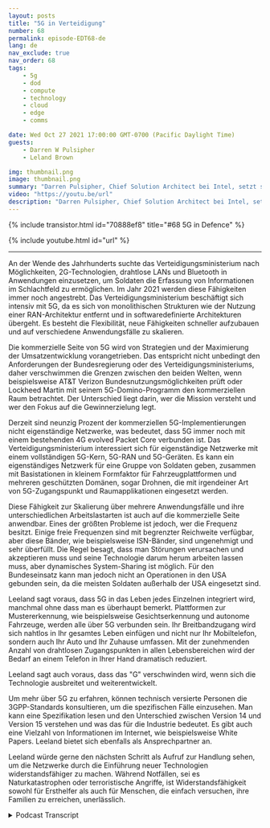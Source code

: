 ```yaml
---
layout: posts
title: "5G in Verteidigung"
number: 68
permalink: episode-EDT68-de
lang: de
nav_exclude: true
nav_order: 68
tags:
    - 5g
    - dod
    - compute
    - technology
    - cloud
    - edge
    - comms

date: Wed Oct 27 2021 17:00:00 GMT-0700 (Pacific Daylight Time)
guests:
    - Darren W Pulsipher
    - Leland Brown

img: thumbnail.png
image: thumbnail.png
summary: "Darren Pulsipher, Chief Solution Architect bei Intel, setzt seine Diskussion mit Leeland Brown, Technischer Direktor für 5G bei Intel Federal, über 5G Vergangenheit, Gegenwart und Zukunft fort, wobei der Schwerpunkt auf dessen Einsatz beim Verteidigungsministerium liegt. Teil 2 von 2."
video: "https://youtu.be/url"
description: "Darren Pulsipher, Chief Solution Architect bei Intel, setzt seine Diskussion mit Leeland Brown, Technischer Direktor für 5G bei Intel Federal, über 5G Vergangenheit, Gegenwart und Zukunft fort, wobei der Schwerpunkt auf dessen Einsatz beim Verteidigungsministerium liegt. Teil 2 von 2."
---
```


<div>
{% include transistor.html id="70888ef8" title="#68 5G in Defence" %}

{% include youtube.html id="url" %}
</div>

---

An der Wende des Jahrhunderts suchte das Verteidigungsministerium nach Möglichkeiten, 2G-Technologien, drahtlose LANs und Bluetooth in Anwendungen einzusetzen, um Soldaten die Erfassung von Informationen im Schlachtfeld zu ermöglichen. Im Jahr 2021 werden diese Fähigkeiten immer noch angestrebt. Das Verteidigungsministerium beschäftigt sich intensiv mit 5G, da es sich von monolithischen Strukturen wie der Nutzung einer RAN-Architektur entfernt und in softwaredefinierte Architekturen übergeht. Es besteht die Flexibilität, neue Fähigkeiten schneller aufzubauen und auf verschiedene Anwendungsfälle zu skalieren.

Die kommerzielle Seite von 5G wird von Strategien und der Maximierung der Umsatzentwicklung vorangetrieben. Das entspricht nicht unbedingt den Anforderungen der Bundesregierung oder des Verteidigungsministeriums, daher verschwimmen die Grenzen zwischen den beiden Welten, wenn beispielsweise AT&T Verizon Bundesnutzungsmöglichkeiten prüft oder Lockheed Martin mit seinem 5G-Domino-Programm den kommerziellen Raum betrachtet. Der Unterschied liegt darin, wer die Mission versteht und wer den Fokus auf die Gewinnerzielung legt.

Derzeit sind neunzig Prozent der kommerziellen 5G-Implementierungen nicht eigenständige Netzwerke, was bedeutet, dass 5G immer noch mit einem bestehenden 4G evolved Packet Core verbunden ist. Das Verteidigungsministerium interessiert sich für eigenständige Netzwerke mit einem vollständigen 5G-Kern, 5G-RAN und 5G-Geräten. Es kann ein eigenständiges Netzwerk für eine Gruppe von Soldaten geben, zusammen mit Basistationen in kleinem Formfaktor für Fahrzeugplattformen und mehreren geschützten Domänen, sogar Drohnen, die mit irgendeiner Art von 5G-Zugangspunkt und Raumapplikationen eingesetzt werden.

Diese Fähigkeit zur Skalierung über mehrere Anwendungsfälle und ihre unterschiedlichen Arbeitslastarten ist auch auf die kommerzielle Seite anwendbar. Eines der größten Probleme ist jedoch, wer die Frequenz besitzt. Einige freie Frequenzen sind mit begrenzter Reichweite verfügbar, aber diese Bänder, wie beispielsweise ISN-Bänder, sind ungenehmigt und sehr überfüllt. Die Regel besagt, dass man Störungen verursachen und akzeptieren muss und seine Technologie darum herum arbeiten lassen muss, aber dynamisches System-Sharing ist möglich. Für den Bundeseinsatz kann man jedoch nicht an Operationen in den USA gebunden sein, da die meisten Soldaten außerhalb der USA eingesetzt sind.

Leeland sagt voraus, dass 5G in das Leben jedes Einzelnen integriert wird, manchmal ohne dass man es überhaupt bemerkt. Plattformen zur Mustererkennung, wie beispielsweise Gesichtserkennung und autonome Fahrzeuge, werden alle über 5G verbunden sein. Ihr Breitbandzugang wird sich nahtlos in Ihr gesamtes Leben einfügen und nicht nur Ihr Mobiltelefon, sondern auch Ihr Auto und Ihr Zuhause umfassen. Mit der zunehmenden Anzahl von drahtlosen Zugangspunkten in allen Lebensbereichen wird der Bedarf an einem Telefon in Ihrer Hand dramatisch reduziert.

Leeland sagt auch voraus, dass das "G" verschwinden wird, wenn sich die Technologie ausbreitet und weiterentwickelt.

Um mehr über 5G zu erfahren, können technisch versierte Personen die 3GPP-Standards konsultieren, um die spezifischen Fälle einzusehen. Man kann eine Spezifikation lesen und den Unterschied zwischen Version 14 und Version 15 verstehen und was das für die Industrie bedeutet. Es gibt auch eine Vielzahl von Informationen im Internet, wie beispielsweise White Papers. Leeland bietet sich ebenfalls als Ansprechpartner an.

Leeland würde gerne den nächsten Schritt als Aufruf zur Handlung sehen, um die Netzwerke durch die Einführung neuer Technologien widerstandsfähiger zu machen. Während Notfällen, sei es Naturkatastrophen oder terroristische Angriffe, ist Widerstandsfähigkeit sowohl für Ersthelfer als auch für Menschen, die einfach versuchen, ihre Familien zu erreichen, unerlässlich.



<details>
<summary> Podcast Transcript </summary>

<p></p>

</details>
